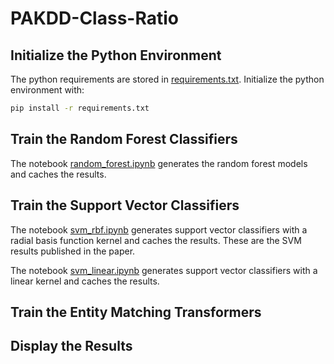 # PAKDD-Class-Ratio

## Initialize the Python Environment

The python requirements are stored in [requirements.txt](requirements.txt). Initialize the python environment with:

```bash
pip install -r requirements.txt
```

## Train the Random Forest Classifiers

The notebook [random_forest.ipynb](random_forest.ipynb) generates the random forest models and caches the results.

## Train the Support Vector Classifiers

The notebook [svm_rbf.ipynb](svm_rbf.ipynb) generates support vector classifiers with a radial basis function kernel and caches the results. These are the SVM results published in the paper.

The notebook [svm_linear.ipynb](svm_linear.ipynb) generates support vector classifiers with a linear kernel and caches the results.

## Train the Entity Matching Transformers

## Display the Results
